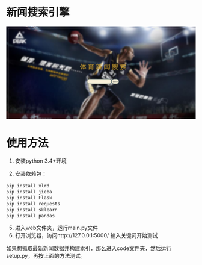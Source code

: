 # 新闻搜索引擎

![home](images/home.png)

# 使用方法

1. 安装python 3.4+环境

2. 安装依赖包：

```
pip install xlrd
pip install jieba
pip install Flask
pip install requests
pip install sklearn
pip install pandas
```

5. 进入web文件夹，运行main.py文件
6. 打开浏览器，访问http://127.0.0.1:5000/ 输入关键词开始测试

如果想抓取最新新闻数据并构建索引，那么进入code文件夹，然后运行setup.py，再按上面的方法测试。
